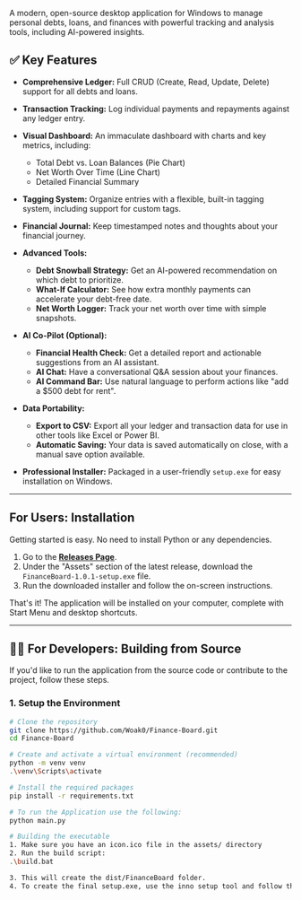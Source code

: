 A modern, open-source desktop application for Windows to manage personal debts, loans, and finances with powerful tracking and analysis tools, including AI-powered insights.

## ✅ Key Features

- **Comprehensive Ledger:** Full CRUD (Create, Read, Update, Delete) support for all debts and loans.

- **Transaction Tracking:** Log individual payments and repayments against any ledger entry.

- **Visual Dashboard:** An immaculate dashboard with charts and key metrics, including:
  - Total Debt vs. Loan Balances (Pie Chart)
  - Net Worth Over Time (Line Chart)
  - Detailed Financial Summary

- **Tagging System:** Organize entries with a flexible, built-in tagging system, including support for custom tags.

- **Financial Journal:** Keep timestamped notes and thoughts about your financial journey.

- **Advanced Tools:**
  - **Debt Snowball Strategy:** Get an AI-powered recommendation on which debt to prioritize.
  - **What-If Calculator:** See how extra monthly payments can accelerate your debt-free date.
  - **Net Worth Logger:** Track your net worth over time with simple snapshots.

- **AI Co-Pilot (Optional):**
  - **Financial Health Check:** Get a detailed report and actionable suggestions from an AI assistant.
  - **AI Chat:** Have a conversational Q&A session about your finances.
  - **AI Command Bar:** Use natural language to perform actions like "add a $500 debt for rent".

- **Data Portability:**
  - **Export to CSV:** Export all your ledger and transaction data for use in other tools like Excel or Power BI.
  - **Automatic Saving:** Your data is saved automatically on close, with a manual save option available.

- **Professional Installer:** Packaged in a user-friendly `setup.exe` for easy installation on Windows.

---

## For Users: Installation

Getting started is easy. No need to install Python or any dependencies.

1.  Go to the [**Releases Page**](https://github.com/Woak0/Finance-Board/releases/latest).
2.  Under the "Assets" section of the latest release, download the `FinanceBoard-1.0.1-setup.exe` file.
3.  Run the downloaded installer and follow the on-screen instructions.

That's it! The application will be installed on your computer, complete with Start Menu and desktop shortcuts.

---

## 👨‍💻 For Developers: Building from Source

If you'd like to run the application from the source code or contribute to the project, follow these steps.

### 1. Setup the Environment

```bash
# Clone the repository
git clone https://github.com/Woak0/Finance-Board.git
cd Finance-Board

# Create and activate a virtual environment (recommended)
python -m venv venv
.\venv\Scripts\activate

# Install the required packages
pip install -r requirements.txt

# To run the Application use the following:
python main.py

# Building the executable
1. Make sure you have an icon.ico file in the assets/ directory
2. Run the build script:
.\build.bat

3. This will create the dist/FinanceBoard folder.
4. To create the final setup.exe, use the inno setup tool and follow the steps in the wizard.

